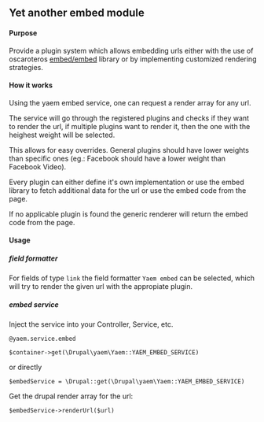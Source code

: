 ## Yet another embed module

#### Purpose

Provide a plugin system which allows embedding urls either with the 
use of oscaroteros [embed/embed](https://github.com/oscarotero/Embed) library 
or by implementing customized rendering strategies.

#### How it works

Using the yaem embed service, one can request a render array for any url. 

The service will go through the registered plugins and checks if they want to 
render the url, if multiple plugins want to render it, then the one with the 
heighest weight will be selected. 

This allows for easy overrides. General plugins should have lower weights than 
specific ones (eg.: Facebook should have a lower weight than Facebook Video).

Every plugin can either define it's own implementation or use the embed library
to fetch additional data for the url or use the embed code from the page.

If no applicable plugin is found the generic renderer will return the embed
code from the page.

#### Usage

##### field formatter

For fields of type `link` the field formatter `Yaem embed` can be selected, which
will try to render the given url with the appropiate plugin.

##### embed service

Inject the service into your Controller, Service, etc.

   `@yaem.service.embed`
   
   `$container->get(\Drupal\yaem\Yaem::YAEM_EMBED_SERVICE)`

or directly

   `$embedService = \Drupal::get(\Drupal\yaem\Yaem::YAEM_EMBED_SERVICE)`
    
Get the drupal render array for the url:

  `$embedService->renderUrl($url)`